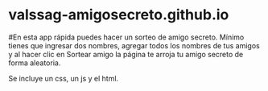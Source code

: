 # valssag-amigosecreto.github.io

#En esta app rápida puedes hacer un sorteo de amigo secreto. Mínimo tienes que ingresar dos nombres, agregar todos los nombres de tus amigos y al hacer clic en Sortear amigo la página te arroja tu amigo secreto de forma aleatoria.

Se incluye un css, un js y el html.
